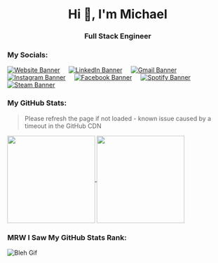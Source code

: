 <h1 align="center">Hi 👋, I'm Michael</h1>
<h3 align="center">Full Stack Engineer</h3>

### My Socials:
[![Website Banner](https://img.shields.io/badge/website-000000?style=for-the-badge&logo=About.me&logoColor=white)](https://www.michael-lhx.com)
&nbsp;
&nbsp;
[![LinkedIn Banner](https://img.shields.io/badge/LinkedIn-0077B5?style=for-the-badge&logo=linkedin&logoColor=white)](https://www.linkedin.com/in/michael-lu-han-xien/)
&nbsp;
&nbsp;
[![Gmail Banner](https://img.shields.io/badge/Gmail-D14836?style=for-the-badge&logo=gmail&logoColor=white)](mailto:michaellu5565@gmail.com)
&nbsp;
&nbsp;
[![Instagram Banner](https://img.shields.io/badge/Instagram-E4405F?style=for-the-badge&logo=instagram&logoColor=white)](https://www.instagram.com/michael.lhx/)
&nbsp;
&nbsp;
[![Facebook Banner](https://img.shields.io/badge/Facebook-1877F2?style=for-the-badge&logo=facebook&logoColor=white)](https://www.facebook.com/michael.lu.39545/)
&nbsp;
&nbsp;
[![Spotify Banner](https://img.shields.io/badge/Spotify-1ED760?&style=for-the-badge&logo=spotify&logoColor=white)](https://open.spotify.com/user/y5ogffy2r6qxffp90r33wun3b?si=86966d92bf4d4189)
&nbsp;
&nbsp;
[![Steam Banner](https://img.shields.io/badge/Steam-000000?style=for-the-badge&logo=steam&logoColor=white)](https://steamcommunity.com/id/Nonentity5565/)

### My GitHub Stats:
> Please refresh the page if not loaded - known issue caused by a timeout in the GitHub CDN

<a href="https://github.com/anuraghazra/github-readme-stats">
  <img height=200 align="center" src="https://github-readme-stats-nonentity5565.vercel.app/api?username=Nonentity5565&show_icons=true&show_all_commits=true" />
</a>
<a href="https://github.com/anuraghazra/convoychat">
  <img height=200 align="center" src="https://github-readme-stats-nonentity5565.vercel.app/api/top-langs/?username=anuraghazra&layout=compact&langs_count=8&card_width=320" />
</a>

### MRW I Saw My GitHub Stats Rank:
![Bleh Gif](https://media.tenor.com/kUUEBA_6ci0AAAAd/marcoelprro.gif)

<!--
**Nonentity5565/Nonentity5565** is a ✨ _special_ ✨ repository because its `README.md` (this file) appears on your GitHub profile.

Here are some ideas to get you started:

- 🔭 I’m currently working on ...
- 🌱 I’m currently learning ...
- 👯 I’m looking to collaborate on ...
- 🤔 I’m looking for help with ...
- 💬 Ask me about ...
- 📫 How to reach me: ...
- 😄 Pronouns: ...
- ⚡ Fun fact: ...
-->
